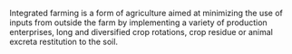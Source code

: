 Integrated farming is a form of agriculture aimed at minimizing the use of inputs from outside the farm by implementing a variety of production enterprises, long and diversified crop rotations, crop residue or animal excreta restitution to the soil.